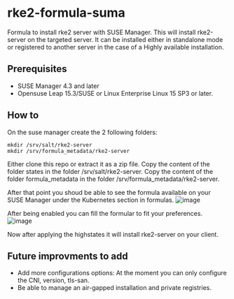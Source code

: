 # rke2-formula-suma
Formula to install rke2 server with SUSE Manager.
This will install rke2-server on the targeted server. It can be installed either in standalone mode or registered to another server in the case of a Highly available installation. 

## Prerequisites
- SUSE Manager 4.3 and later
- Opensuse Leap 15.3/SUSE or Linux Enterprise Linux 15 SP3 or later.

## How to
On the suse manager create the 2 following folders:

```
mkdir /srv/salt/rke2-server
mkdir /srv/formula_metadata/rke2-server
```

Either clone this repo or extract it as a zip file. 
Copy the content of the folder states in the folder  /srv/salt/rke2-server.
Copy the content of the folder formula_metadata in the folder /srv/formula_metadata/rke2-server.


After that point you shoud be able to see the formula available on your SUSE Manager under the Kubernetes section in formulas. 
![image](https://user-images.githubusercontent.com/68954556/224348201-f9c00554-d753-4190-b071-d361fc24751e.png)

After being enabled you can fill the formular to fit your preferences. 
![image](https://user-images.githubusercontent.com/68954556/224348457-6298a40d-2135-4d2e-8e16-850a139187d0.png)

Now after applying the highstates it will install rke2-server on your client. 



## Future improvments to add
- Add more configurations options: At the moment you can only configure the CNI, version, tls-san. 
- Be able to manage an air-gapped installation and private registries.
 



